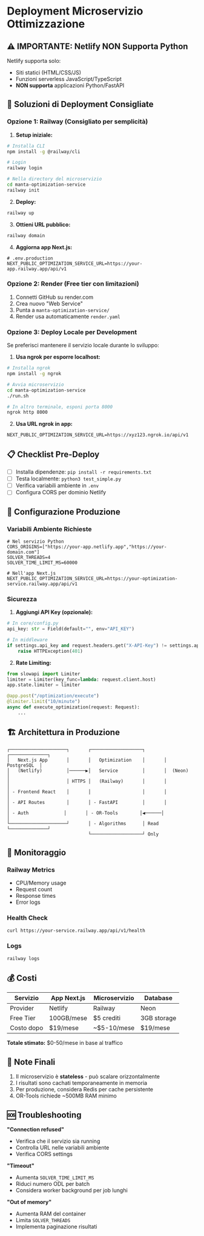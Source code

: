 # Deployment Microservizio Ottimizzazione

## ⚠️ IMPORTANTE: Netlify NON Supporta Python

Netlify supporta solo:
- Siti statici (HTML/CSS/JS)
- Funzioni serverless JavaScript/TypeScript
- **NON supporta** applicazioni Python/FastAPI

## 🚀 Soluzioni di Deployment Consigliate

### Opzione 1: Railway (Consigliato per semplicità)

1. **Setup iniziale:**
```bash
# Installa CLI
npm install -g @railway/cli

# Login
railway login

# Nella directory del microservizio
cd manta-optimization-service
railway init
```

2. **Deploy:**
```bash
railway up
```

3. **Ottieni URL pubblico:**
```bash
railway domain
```

4. **Aggiorna app Next.js:**
```env
# .env.production
NEXT_PUBLIC_OPTIMIZATION_SERVICE_URL=https://your-app.railway.app/api/v1
```

### Opzione 2: Render (Free tier con limitazioni)

1. Connetti GitHub su render.com
2. Crea nuovo "Web Service"
3. Punta a `manta-optimization-service/`
4. Render usa automaticamente `render.yaml`

### Opzione 3: Deploy Locale per Development

Se preferisci mantenere il servizio locale durante lo sviluppo:

1. **Usa ngrok per esporre localhost:**
```bash
# Installa ngrok
npm install -g ngrok

# Avvia microservizio
cd manta-optimization-service
./run.sh

# In altro terminale, esponi porta 8000
ngrok http 8000
```

2. **Usa URL ngrok in app:**
```env
NEXT_PUBLIC_OPTIMIZATION_SERVICE_URL=https://xyz123.ngrok.io/api/v1
```

## 📋 Checklist Pre-Deploy

- [ ] Installa dipendenze: `pip install -r requirements.txt`
- [ ] Testa localmente: `python3 test_simple.py`
- [ ] Verifica variabili ambiente in `.env`
- [ ] Configura CORS per dominio Netlify

## 🔧 Configurazione Produzione

### Variabili Ambiente Richieste

```env
# Nel servizio Python
CORS_ORIGINS=["https://your-app.netlify.app","https://your-domain.com"]
SOLVER_THREADS=4
SOLVER_TIME_LIMIT_MS=60000

# Nell'app Next.js
NEXT_PUBLIC_OPTIMIZATION_SERVICE_URL=https://your-optimization-service.railway.app/api/v1
```

### Sicurezza

1. **Aggiungi API Key (opzionale):**
```python
# In core/config.py
api_key: str = Field(default="", env="API_KEY")

# In middleware
if settings.api_key and request.headers.get("X-API-Key") != settings.api_key:
    raise HTTPException(401)
```

2. **Rate Limiting:**
```python
from slowapi import Limiter
limiter = Limiter(key_func=lambda: request.client.host)
app.state.limiter = limiter

@app.post("/optimization/execute")
@limiter.limit("10/minute")
async def execute_optimization(request: Request):
    ...
```

## 🏗️ Architettura in Produzione

```
┌─────────────────────┐       ┌───────────────────┐       ┌──────────────┐
│   Next.js App       │       │   Optimization    │       │  PostgreSQL  │
│   (Netlify)         │──────▶│   Service         │       │  (Neon)      │
│                     │ HTTPS │   (Railway)       │       │              │
│ - Frontend React    │       │                   │       │              │
│ - API Routes        │       │ - FastAPI         │       │              │
│ - Auth             │       │ - OR-Tools        │◀──────│              │
└─────────────────────┘       │ - Algorithms      │ Read  └──────────────┘
                              └───────────────────┘ Only

```

## 🚨 Monitoraggio

### Railway Metrics
- CPU/Memory usage
- Request count
- Response times
- Error logs

### Health Check
```bash
curl https://your-service.railway.app/api/v1/health
```

### Logs
```bash
railway logs
```

## 💰 Costi

| Servizio | App Next.js | Microservizio | Database |
|----------|-------------|---------------|----------|
| Provider | Netlify | Railway | Neon |
| Free Tier | 100GB/mese | $5 crediti | 3GB storage |
| Costo dopo | $19/mese | ~$5-10/mese | $19/mese |

**Totale stimato:** $0-50/mese in base al traffico

## 📝 Note Finali

1. Il microservizio è **stateless** - può scalare orizzontalmente
2. I risultati sono cachati temporaneamente in memoria
3. Per produzione, considera Redis per cache persistente
4. OR-Tools richiede ~500MB RAM minimo

## 🆘 Troubleshooting

**"Connection refused"**
- Verifica che il servizio sia running
- Controlla URL nelle variabili ambiente
- Verifica CORS settings

**"Timeout"**
- Aumenta `SOLVER_TIME_LIMIT_MS`
- Riduci numero ODL per batch
- Considera worker background per job lunghi

**"Out of memory"**
- Aumenta RAM del container
- Limita `SOLVER_THREADS`
- Implementa paginazione risultati